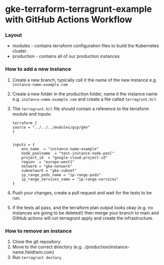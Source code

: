 # gke-terraform-terragrunt-example with GitHub Actions Workflow

### Layout

- modules - contains terraform configuration files to build the Kubernetes cluster.
- production - contains all of our production instances

### How to add a new instance

1.  Create a new branch, typically call it the name of the new instance e.g. `instance-name.example.com`
2.  Create a new folder in the production folder, name it the instance name e.g. `instance-name.example.com` and create a file called `terragrunt.hcl`
3.  The `terragrunt.hcl` file should contain a reference to the terraform module and inputs:

        terraform {
        source = "../../../modules/gcp/gke"
        }


        inputs = {
            env_name  = "instance-name-example"
            node_poolname  = "test-instance-node-pool"
            project_id  = "google-cloud-project-id"
            region	= "europe-west1"
            network = "gke-network"
            subnetwork = "gke-subnet"
            ip_range_pods_name = "ip-range-pods"
            ip_range_services_name = "ip-range-services"
        }

4.  Push your changes, create a pull request and wait for the tests to be run.
5.  If the tests all pass, and the terraform plan output looks okay (e.g. no instances are going to be deleted!) then merge your branch to main and GitHub actions will run terragrunt apply and create the infrastructure.

### How to remove an instance

1. Clone the git repository
2. Move to the correct directory (e.g. ./production/instance-name.fieldtwin.com)
3. Run ```terragrunt destory ```
